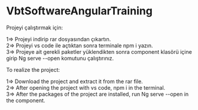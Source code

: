 # VbtSoftwareAngularTraining

Projeyi çalıştırmak için: 

1=> Projeyi indirip rar dosyasından çıkartın.
<br>
2=> Projeyi vs code ile açtıktan sonra terminale npm i yazın.
<br>
3=> Projeye ait gerekli paketler yüklendikten sonra component klasörü içine girip Ng serve --open komutunu çalıştırınız.


To realize the project:

1=> Download the project and extract it from the rar file.
<br>
2=> After opening the project with vs code, npm i in the terminal.
<br>
3=> After the packages of the project are installed, run Ng serve --open in the component.
